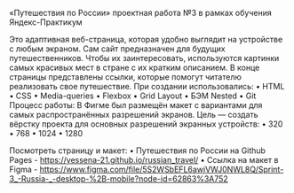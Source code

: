 «Путешествия по России» 
 проектная работа №3
в рамках обучения Яндекс-Практикум

Это адаптивная веб-страница, которая удобно выглядит на устройстве с любым экраном.
Сам сайт предназначен для будущих путешественников. Чтобы их заинтересовать, используются картинки самых красивых мест в стране с их кратким описанием. В конце страницы представлены ссылки, которые помогут читателю реализовать свое путешествие.
При создании использовались:
•	HTML
•	CSS
•	Media-queries
•	Flexbox
•	Grid Layout
•	БЭМ Nested
•	Git
Процесс работы:
В Фигме был размещён макет с вариантами для самых распространённых разрешений экранов.
Цель — создать вёрстку проекта для основных разрешений экранных устройств:
•	320
•	768
•	1024
•	1280
 
Посмотреть страницу и макет:
•	Путешествия по России на Github Pages - https://yessena-21.github.io/russian_travel/
•	Ссылка на макет в Figma - https://www.figma.com/file/5S2WSbEFL6awjVWJ0NWL8Q/Sprint-3_-Russia-_-desktop-%2B-mobile?node-id=62863%3A752

